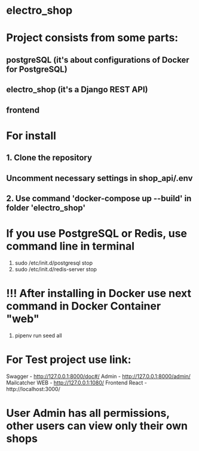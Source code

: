 # electro_shop
# Project consists from some parts:

## postgreSQL (it's about configurations of Docker for PostgreSQL)
## electro_shop (it's a Django REST API)
## frontend

# For install
## 1. Clone the repository
## Uncomment necessary settings in shop_api/.env  
## 2. Use command 'docker-compose up --build' in folder 'electro_shop'

# If you use PostgreSQL or Redis, use command line in terminal
1. sudo /etc/init.d/postgresql stop
2. sudo /etc/init.d/redis-server stop

# !!! After installing in Docker use next command in Docker Container "web"
1. pipenv run seed all

# For Test project use link: 
Swagger - http://127.0.0.1:8000/doc#/
Admin - http://127.0.0.1:8000/admin/
Mailcatcher WEB - http://127.0.0.1:1080/
Frontend React - http://localhost:3000/

# User Admin has all permissions, other users can view only their own shops